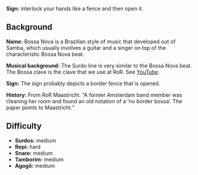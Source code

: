 **Sign:** interlock your hands like a fence and then open it.

## Background

**Name:** Bossa Nova is a Brazilian style of music that developed out of Samba, which usually involves a guitar and a singer on top of the characteristic Bossa Nova beat.

**Musical background:** The Surdo line is very similar to the Bossa Nova beat. The Bossa clave is the clave that we use at RoR. See [YouTube](https://www.youtube.com/watch?v=mZ_mEmaJu98).

**Sign:** The sign probably depicts a border fence that is opened.

**History:** From RoR Maastricht. “A former Amsterdam band member was cleaning her room and found an old notation of a ‘no border bossa’. The paper points to Maastricht.”

## Difficulty

* **Surdos:** medium
* **Repi:** hard
* **Snare:** medium
* **Tamborim:** medium
* **Agogô:** medium